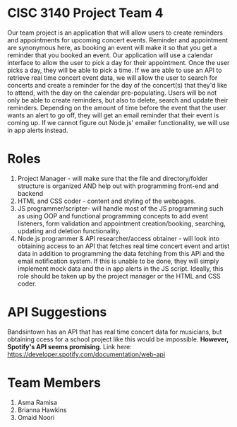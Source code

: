 # CISC 3140 Project Team 4
Our team project is an application that will allow users to create reminders and appointments for upcoming concert events.
Reminder and appointment are synonymous here, as booking an event will make it so that you get a reminder
that you booked an event.
Our application will use a calendar interface to allow the user to pick a day for their appointment.
Once the user picks a day, they will be able to pick a time.
If we are able to use an API to retrieve real time concert event data, we will allow the user to search for concerts
and create a reminder for the day of the concert(s) that they'd like to attend, with the day on the calendar pre-populating.
Users will be not only be able to create reminders, but also to delete, search and update their reminders.
Depending on the amount of time before the event that the user wants an alert to go off, they will get
an email reminder that their event is coming up.
If we cannot figure out Node.js' emailer functionality, we will use in app alerts instead.
# Roles
1. Project Manager - will make sure that the file and directory/folder structure is organized AND help out with programming front-end and backend
2. HTML and CSS coder - content and styling of the webpages.
3. JS programmer/scripter- will handle most of the JS programming such as using OOP and functional programming concepts to add event listeners, form validation
and appointment creation/booking, searching, updating and deletion functionality.
4. Node.js programmer & API researcher/access obtainer - will look into obtaining access to an API that fetches real time concert event and artist data in addition to programming the data fetching from this API and the email notification system. If this is unable to be done, they will simply implement mock data and the in app alerts in the JS script. Ideally, this role should be taken up by the project manager or the HTML and CSS coder.
# API Suggestions
Bandsintown has an API that has real time concert data for musicians, but obtaining ccess for a school project like this would be impossible.
**However, Spotify's API seems promising**. Link here: https://developer.spotify.com/documentation/web-api
# Team Members
1. Asma Ramisa
2. Brianna Hawkins
3. Omaid Noori
